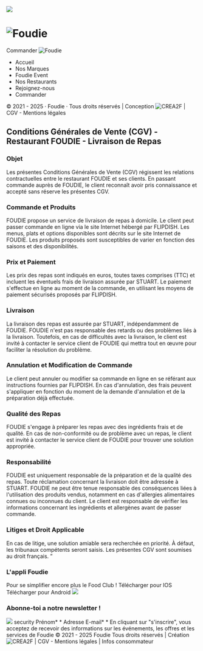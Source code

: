 ![](https://www.foudie.fr/themes/zims/loader/loader-foudie.gif?c=2)
#  ![Foudie](https://www.foudie.fr/media/images/logo-foudie2.svg)
Commander
![Foudie](https://www.foudie.fr/media/images/logo-tete2.svg)
  * Accueil
  * Nos Marques
  * Foudie Event
  * Nos Restaurants
  * Rejoignez-nous
  * Commander


© 2021 - 2025 · Foudie · Tous droits réservés | Conception ![CREA2F](https://www.foudie.fr/media/images/crea2f-logo-w.png) | CGV - Mentions légales
## Conditions Générales de Vente (CGV) - Restaurant FOUDIE - Livraison de Repas
### Objet
Les présentes Conditions Générales de Vente (CGV) régissent les relations contractuelles entre le restaurant FOUDIE et ses clients. En passant commande auprès de FOUDIE, le client reconnaît avoir pris connaissance et accepté sans réserve les présentes CGV. 
### Commande et Produits
FOUDIE propose un service de livraison de repas à domicile. Le client peut passer commande en ligne via le site Internet hébergé par FLIPDISH. Les menus, plats et options disponibles sont décrits sur le site Internet de FOUDIE. Les produits proposés sont susceptibles de varier en fonction des saisons et des disponibilités. 
### Prix et Paiement
Les prix des repas sont indiqués en euros, toutes taxes comprises (TTC) et incluent les éventuels frais de livraison assurée par STUART. Le paiement s'effectue en ligne au moment de la commande, en utilisant les moyens de paiement sécurisés proposés par FLIPDISH. 
### Livraison
La livraison des repas est assurée par STUART, indépendamment de FOUDIE. FOUDIE n'est pas responsable des retards ou des problèmes liés à la livraison. Toutefois, en cas de difficultés avec la livraison, le client est invité à contacter le service client de FOUDIE qui mettra tout en œuvre pour faciliter la résolution du problème. 
### Annulation et Modification de Commande
Le client peut annuler ou modifier sa commande en ligne en se référant aux instructions fournies par FLIPDISH. En cas d'annulation, des frais peuvent s'appliquer en fonction du moment de la demande d'annulation et de la préparation déjà effectuée. 
### Qualité des Repas
FOUDIE s'engage à préparer les repas avec des ingrédients frais et de qualité. En cas de non-conformité ou de problème avec un repas, le client est invité à contacter le service client de FOUDIE pour trouver une solution appropriée. 
### Responsabilité
FOUDIE est uniquement responsable de la préparation et de la qualité des repas. Toute réclamation concernant la livraison doit être adressée à STUART. FOUDIE ne peut être tenue responsable des conséquences liées à l'utilisation des produits vendus, notamment en cas d'allergies alimentaires connues ou inconnues du client. Le client est responsable de vérifier les informations concernant les ingrédients et allergènes avant de passer commande. 
### Litiges et Droit Applicable
En cas de litige, une solution amiable sera recherchée en priorité. À défaut, les tribunaux compétents seront saisis. Les présentes CGV sont soumises au droit français. ” 
### L'appli Foudie
Pour se simplifier encore plus le Food Club ! Télécharger pour IOS  Télécharger pour Android 
![](https://www.foudie.fr/media/images/appli2.svg)
### Abonne-toi a notre newsletter !
![](https://www.foudie.fr/media/images/check.png)
security 
Prénom* *
Adresse E-mail* *
En cliquant sur "s'inscrire", vous acceptez de recevoir des informations sur les événements, les offres et les services de Foudie
© 2021 - 2025 Foudie Tous droits réservés | Création ![CREA2F](https://www.foudie.fr/media/images/crea2f-logo-w.png) | CGV - Mentions légales |  Infos consommateur 
